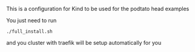 This is a configuration for Kind to be used for the podtato head examples

You just need to run 

```
./full_install.sh
```

and you cluster with traefik will be setup automatically for you
